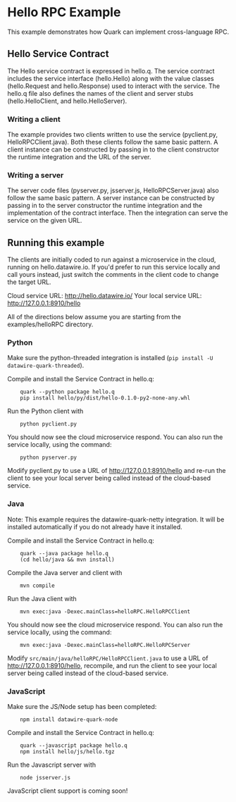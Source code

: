 # Hello RPC Example

This example demonstrates how Quark can implement cross-language RPC.

## Hello Service Contract

The Hello service contract is expressed in hello.q. The service
contract includes the service interface (hello.Hello) along with the
value classes (hello.Request and hello.Response) used to interact with
the service. The hello.q file also defines the names of the client and
server stubs (hello.HelloClient, and hello.HelloServer).

### Writing a client

The example provides two clients written to use the service
(pyclient.py, HelloRPCClient.java). Both these clients follow the same
basic pattern. A client instance can be constructed by passing in to
the client constructor the runtime integration and the URL of the
server.

### Writing a server

The server code files (pyserver.py, jsserver.js, HelloRPCServer.java)
also follow the same basic pattern. A server instance can be
constructed by passing in to the server constructor the runtime
integration and the implementation of the contract interface. Then the
integration can serve the service on the given URL.

## Running this example

The clients are initially coded to run against a microservice in the cloud,
running on hello.datawire.io. If you'd prefer to run this service locally
and call yours instead, just switch the comments in the client code to
change the target URL.

Cloud service URL: http://hello.datawire.io/
Your local service URL: http://127.0.0.1:8910/hello

All of the directions below assume you are starting from the examples/helloRPC
directory.

### Python

Make sure the python-threaded integration is installed (`pip install
-U datawire-quark-threaded`).

Compile and install the Service Contract in hello.q:

        quark --python package hello.q
        pip install hello/py/dist/hello-0.1.0-py2-none-any.whl

Run the Python client with

        python pyclient.py

You should now see the cloud microservice respond. You can also run the
service locally, using the command:

        python pyserver.py

Modify pyclient.py to use a URL of http://127.0.0.1:8910/hello and re-run the
client to see your local server being called instead of the cloud-based service.

### Java

Note: This example requires the datawire-quark-netty integration. It
will be installed automatically if you do not already have it
installed.

Compile and install the Service Contract in hello.q:

        quark --java package hello.q
        (cd hello/java && mvn install)

Compile the Java server and client with

        mvn compile

Run the Java client with

        mvn exec:java -Dexec.mainClass=helloRPC.HelloRPCClient

You should now see the cloud microservice respond. You can also run the
service locally, using the command:

        mvn exec:java -Dexec.mainClass=helloRPC.HelloRPCServer

Modify `src/main/java/helloRPC/HelloRPCClient.java` to use a URL of
http://127.0.0.1:8910/hello, recompile, and run the client to see your local
server being called instead of the cloud-based service.

### JavaScript

Make sure the JS/Node setup has been completed:

        npm install datawire-quark-node

Compile and install the Service Contract in hello.q:

        quark --javascript package hello.q
        npm install hello/js/hello.tgz

Run the Javascript server with

        node jsserver.js

JavaScript client support is coming soon!

